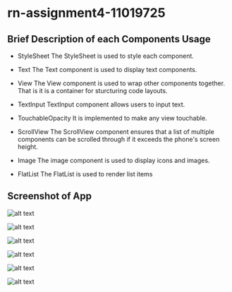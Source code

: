 # rn-assignment4-11019725

## Brief Description of each Components Usage

- StyleSheet
  The StyleSheet is used to style each component.

- Text
  The Text component is used to display text components.

- View
  The View component is used to wrap other components together. That is it is a container for sturcturing code layouts.

- TextInput
  TextInput component allows users to input text.

- TouchableOpacity
  It is implemented to make any view touchable.
  
- ScrollView
  The ScrollView component ensures that a list of multiple components can be scrolled through if it exceeds the phone's screen height.

- Image
  The image component is used to display icons and images.

- FlatList
  The FlatList is used to render list items


## Screenshot of App

![alt text](splashZone1/assets/screenshot4.jpg)

![alt text](splashZone1/assets/screenshot5.jpg)

![alt text](splashZone1/assets/screenshot6.jpg)

![alt text](splashZone1/assets/screenshot3.jpg)

![alt text](splashZone1/assets/screenshot2.jpg)

![alt text](splashZone1/assets/screenshot1.jpg)
